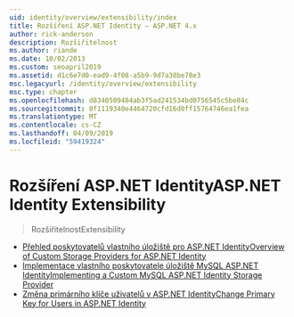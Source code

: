 ```yaml
---
uid: identity/overview/extensibility/index
title: Rozšíření ASP.NET Identity – ASP.NET 4.x
author: rick-anderson
description: Rozšiřitelnost
ms.author: riande
ms.date: 10/02/2013
ms.custom: seoapril2019
ms.assetid: d1c6e7d0-ead9-4f08-a5b9-9d7a30be78e3
msc.legacyurl: /identity/overview/extensibility
msc.type: chapter
ms.openlocfilehash: d8340509484ab3f5ad241534bd0756545c5be84c
ms.sourcegitcommit: 0f1119340e4464720cfd16d0ff15764746ea1fea
ms.translationtype: MT
ms.contentlocale: cs-CZ
ms.lasthandoff: 04/09/2019
ms.locfileid: "59419324"
---
```

# <a name="aspnet-identity-extensibility"></a><span data-ttu-id="49065-103">Rozšíření ASP.NET Identity</span><span class="sxs-lookup"><span data-stu-id="49065-103">ASP.NET Identity Extensibility</span></span>

> <span data-ttu-id="49065-104">Rozšiřitelnost</span><span class="sxs-lookup"><span data-stu-id="49065-104">Extensibility</span></span>


- [<span data-ttu-id="49065-105">Přehled poskytovatelů vlastního úložiště pro ASP.NET Identity</span><span class="sxs-lookup"><span data-stu-id="49065-105">Overview of Custom Storage Providers for ASP.NET Identity</span></span>](overview-of-custom-storage-providers-for-aspnet-identity.md)
- [<span data-ttu-id="49065-106">Implementace vlastního poskytovatele úložiště MySQL ASP.NET Identity</span><span class="sxs-lookup"><span data-stu-id="49065-106">Implementing a Custom MySQL ASP.NET Identity Storage Provider</span></span>](implementing-a-custom-mysql-aspnet-identity-storage-provider.md)
- [<span data-ttu-id="49065-107">Změna primárního klíče uživatelů v ASP.NET Identity</span><span class="sxs-lookup"><span data-stu-id="49065-107">Change Primary Key for Users in ASP.NET Identity</span></span>](change-primary-key-for-users-in-aspnet-identity.md)
